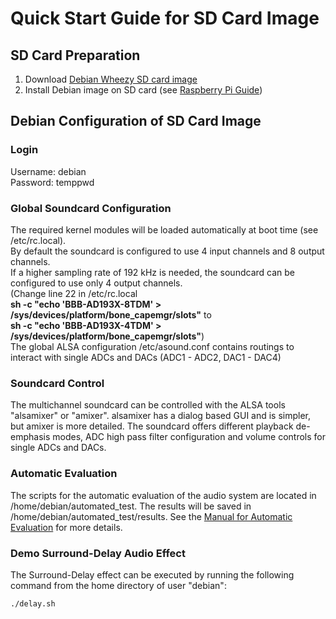 # Quick Start Guide for SD Card Image 
## SD Card Preparation
1. Download [Debian Wheezy SD card image](https://drive.google.com/file/d/0B2goLqs_HZ3QLUpqd3NZS1FBOTQ/view?usp=sharing)
2. Install Debian image on SD card (see [Raspberry Pi Guide](https://www.raspberrypi.org/documentation/installation/installing-images/README.md))

## Debian Configuration of SD Card Image
### Login 
Username: debian <br>
Password: temppwd

### Global Soundcard Configuration
The required kernel modules will be loaded automatically at boot time (see /etc/rc.local).<br>
By default the soundcard is configured to use 4 input channels and 8 output channels.<br>
If a higher sampling rate of 192 kHz is needed, the soundcard can be configured to use only 4 output channels.<br>
(Change line 22 in /etc/rc.local<br>**sh -c "echo 'BBB-AD193X-8TDM' > /sys/devices/platform/bone_capemgr/slots"** to<br>**sh -c "echo 'BBB-AD193X-4TDM' > /sys/devices/platform/bone_capemgr/slots"**)<br>
The global ALSA configuration /etc/asound.conf contains routings to interact with single ADCs and DACs (ADC1 - ADC2, DAC1 - DAC4)

### Soundcard Control
The multichannel soundcard can be controlled with the ALSA tools "alsamixer" or "amixer".
alsamixer has a dialog based GUI and is simpler, but amixer is more detailed.
The soundcard offers different playback de-emphasis modes, ADC high pass filter configuration and volume controls for single ADCs and DACs.

### Automatic Evaluation
The scripts for the automatic evaluation of the audio system are located in /home/debian/automated_test.
The results will be saved in /home/debian/automated_test/results.
See the [Manual for Automatic Evaluation](https://github.com/ctag-fh-kiel/ctag-face-2-4/blob/master/docs/Automatic_Evaluation_Manual.md) for more details.

### Demo Surround-Delay Audio Effect
The Surround-Delay effect can be executed by running the following command from the home directory of user "debian":
```bash
./delay.sh
```

